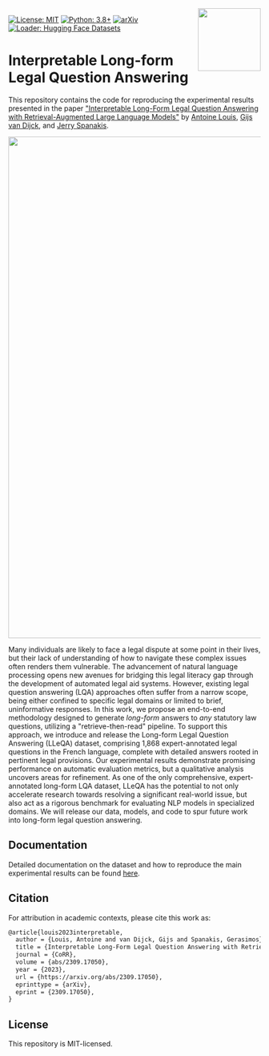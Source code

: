 <img src="docs/img/icon.png" width=125 height=125 align="right">

[![License: MIT](https://img.shields.io/badge/License-MIT-yellow.svg)](https://opensource.org/licenses/MIT)
[![Python: 3.8+](https://img.shields.io/badge/Python-3.8+-blue.svg)](https://www.python.org/downloads/)
[![arXiv](https://img.shields.io/badge/arXiv-2309.17050-b31b1b.svg?style=plastic)](https://arxiv.org/abs/2309.17050)
[![Loader: Hugging Face Datasets](https://img.shields.io/static/v1.svg?label=🤗%20Datasets&message=LLeQA&color=FF9900)](https://huggingface.co/datasets/maastrichtlawtech/lleqa)

# Interpretable Long-form Legal Question Answering

This repository contains the code for reproducing the experimental results presented in the paper ["Interpretable Long-Form Legal Question Answering with Retrieval-Augmented Large Language Models"]() by [Antoine Louis](https:/antoinelouis.co/work/), [Gijs van Dijck](https://www.maastrichtuniversity.nl/gijs.vandijck), and [Jerry Spanakis](https://dke.maastrichtuniversity.nl/jerry.spanakis/).

<img align="center" src="docs/img/task.png" width="1000">

Many individuals are likely to face a legal dispute at some point in their lives, but their lack of understanding of how to navigate these complex issues often renders them vulnerable. The advancement of natural language processing opens new avenues for bridging this legal literacy gap through the development of automated legal aid systems. However, existing legal question answering (LQA) approaches often suffer from a narrow scope, being either confined to specific legal domains or limited to brief, uninformative responses. In this work, we propose an end-to-end methodology designed to generate *long-form* answers to *any* statutory law questions, utilizing a "retrieve-then-read" pipeline. To support this approach, we introduce and release the Long-form Legal Question Answering (LLeQA) dataset, comprising 1,868 expert-annotated legal questions in the French language, complete with detailed answers rooted in pertinent legal provisions. Our experimental results demonstrate promising performance on automatic evaluation metrics, but a qualitative analysis uncovers areas for refinement. As one of the only comprehensive, expert-annotated long-form LQA dataset, LLeQA has the potential to not only accelerate research towards resolving a significant real-world issue, but also act as a rigorous benchmark for evaluating NLP models in specialized domains. We will release our data, models, and code to spur future work into long-form legal question answering.

## Documentation

Detailed documentation on the dataset and how to reproduce the main experimental results can be found [here](docs/README.md).

## Citation

For attribution in academic contexts, please cite this work as:

```latex
@article{louis2023interpretable,
  author = {Louis, Antoine and van Dijck, Gijs and Spanakis, Gerasimos},
  title = {Interpretable Long-Form Legal Question Answering with Retrieval-Augmented Large Language Models},
  journal = {CoRR},
  volume = {abs/2309.17050},
  year = {2023},
  url = {https://arxiv.org/abs/2309.17050},
  eprinttype = {arXiv},
  eprint = {2309.17050},
}
```

## License

This repository is MIT-licensed.
